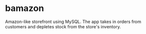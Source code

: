 # bamazon
Amazon-like storefront using MySQL. The app takes in orders from customers and depletes stock from the store's inventory. 

